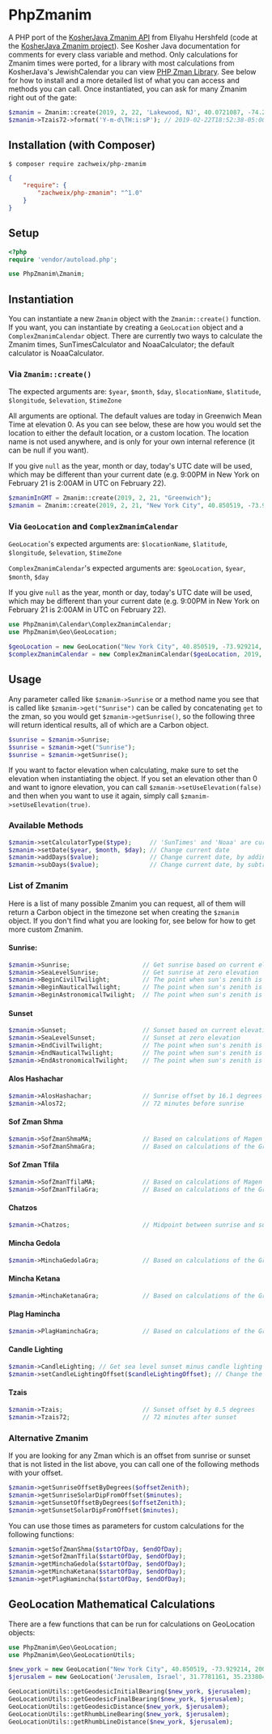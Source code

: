 # PhpZmanim
A PHP port of the [KosherJava Zmanim API](https://kosherjava.com) from Eliyahu Hershfeld (code at the [KosherJava Zmanim project](https://github.com/KosherJava/zmanim)). See Kosher Java documentation for comments for every class variable and method. Only calculations for Zmanim times were ported, for a library with most calculations from KosherJava's JewishCalendar you can view [PHP Zman Library](https://github.com/zmanim/zman). See below for how to install and a more detailed list of what you can access and methods you can call. Once instantiated, you can ask for many Zmanim right out of the gate:

```php
$zmanim = Zmanim::create(2019, 2, 22, 'Lakewood, NJ', 40.0721087, -74.2400243, 39.57, 'America/New_York');
$zmanim->Tzais72->format('Y-m-d\TH:i:sP'); // 2019-02-22T18:52:38-05:00
```

## Installation (with Composer)

```
$ composer require zachweix/php-zmanim
```

```json
{
    "require": {
        "zachweix/php-zmanim": "^1.0"
    }
}
```

## Setup

```php
<?php
require 'vendor/autoload.php';

use PhpZmanim\Zmanim;
```

## Instantiation

You can instantiate a new `Zmanim` object with the `Zmanim::create()` function. If you want, you can instantiate by creating a `GeoLocation` object and a `ComplexZmanimCalendar` object. There are currently two ways to calculate the Zmanim times, SunTimesCalculator and NoaaCalculator; the default calculator is NoaaCalculator.

### Via `Zmanim::create()`

The expected arguments are:
`$year`, `$month`, `$day`, `$locationName`, `$latitude`, `$longitude`, `$elevation`, `$timeZone`

All arguments are optional. The default values are today in Greenwich Mean Time at elevation 0. As you can see below, these are how you would set the location to either the default location, or a custom location. The location name is not used anywhere, and is only for your own internal reference (it can be null if you want).

If you give `null` as the year, month or day, today's UTC date will be used, which may be different than your current date (e.g. 9:00PM in New York on February 21 is 2:00AM in UTC on February 22).

```php
$zmanimInGMT = Zmanim::create(2019, 2, 21, "Greenwich");
$zmanim = Zmanim::create(2019, 2, 21, "New York City", 40.850519, -73.929214, 200, "America/New_York");
```

### Via `GeoLocation` and `ComplexZmanimCalendar`

`GeoLocation`'s expected arguments are:
`$locationName`, `$latitude`, `$longitude`, `$elevation`, `$timeZone`

`ComplexZmanimCalendar`'s expected arguments are:
`$geoLocation`, `$year`, `$month`, `$day`

If you give `null` as the year, month or day, today's UTC date will be used, which may be different than your current date (e.g. 9:00PM in New York on February 21 is 2:00AM in UTC on February 22).

```php
use PhpZmanim\Calendar\ComplexZmanimCalendar;
use PhpZmanim\Geo\GeoLocation;

$geoLocation = new GeoLocation("New York City", 40.850519, -73.929214, 200, "America/New_York");
$complexZmanimCalendar = new ComplexZmanimCalendar($geoLocation, 2019, 2, 21);
```

## Usage

Any parameter called like `$zmanim->Sunrise` or a method name you see that is called like `$zmanim->get("Sunrise")` can be called by concatenating `get` to the zman, so you would get `$zmanim->getSunrise()`, so the following three will return identical results, all of which are a Carbon object.

```php
$sunrise = $zmanim->Sunrise;
$sunrise = $zmanim->get("Sunrise");
$sunrise = $zmanim->getSunrise();
```

If you want to factor elevation when calculating, make sure to set the elevation when instantiating the object. If you set an elevation other than 0 and want to ignore elevation, you can call `$zmanim->setUseElevation(false)` and then when you want to use it again, simply call `$zmanim->setUseElevation(true)`.

### Available Methods

```php
$zmanim->setCalculatorType($type);     // 'SunTimes' and 'Noaa' are currently the only calculators
$zmanim->setDate($year, $month, $day); // Change current date
$zmanim->addDays($value);              // Change current date, by adding requested number of days
$zmanim->subDays($value);              // Change current date, by subtracting requested number of days
```

### List of Zmanim

Here is a list of many possible Zmanim you can request, all of them will return a Carbon object in the timezone set when creating the `$zmanim` object. If you don't find what you are looking for, see below for how to get more custom Zmanim.

#### Sunrise:
```php
$zmanim->Sunrise;                    // Get sunrise based on current elevation
$zmanim->SeaLevelSunrise;            // Get sunrise at zero elevation
$zmanim->BeginCivilTwilight;         // The point when sun's zenith is at 96 degrees
$zmanim->BeginNauticalTwilight;      // The point when sun's zenith is at 102 degrees
$zmanim->BeginAstronomicalTwilight;  // The point when sun's zenith is at 108 degrees
```

#### Sunset
```php
$zmanim->Sunset;                     // Sunset based on current elevation
$zmanim->SeaLevelSunset;             // Sunset at zero elevation
$zmanim->EndCivilTwilight;           // The point when sun's zenith is at 96 degrees
$zmanim->EndNauticalTwilight;        // The point when sun's zenith is at 102 degrees
$zmanim->EndAstronomicalTwilight;    // The point when sun's zenith is at 108 degrees
```

#### Alos Hashachar
```php
$zmanim->AlosHashachar;              // Sunrise offset by 16.1 degrees
$zmanim->Alos72;                     // 72 minutes before sunrise
```

#### Sof Zman Shma
```php
$zmanim->SofZmanShmaMA;              // Based on calculations of Magen Avraham
$zmanim->SofZmanShmaGra;             // Based on calculations of the Gra
```

#### Sof Zman Tfila
```php
$zmanim->SofZmanTfilaMA;             // Based on calculations of Magen Avraham
$zmanim->SofZmanTfilaGra;            // Based on calculations of the Gra
```

#### Chatzos
```php
$zmanim->Chatzos;                    // Midpoint between sunrise and sunset
```

#### Mincha Gedola
```php
$zmanim->MinchaGedolaGra;            // Based on calculations of the Gra
```

#### Mincha Ketana
```php
$zmanim->MinchaKetanaGra;            // Based on calculations of the Gra
```

#### Plag Hamincha
```php
$zmanim->PlagHaminchaGra;            // Based on calculations of the Gra
```

#### Candle Lighting
```php
$zmanim->CandleLighting; // Get sea level sunset minus candle lighting offset. Default is 18 minutes
$zmanim->setCandleLightingOffset($candleLightingOffset); // Change the offset for candle lighting
```

#### Tzais
```php
$zmanim->Tzais;                      // Sunset offset by 8.5 degrees
$zmanim->Tzais72;                    // 72 minutes after sunset
```

### Alternative Zmanim

If you are looking for any Zman which is an offset from sunrise or sunset that is not listed in the list above, you can call one of the following methods with your offset.

```php
$zmanim->getSunriseOffsetByDegrees($offsetZenith);
$zmanim->getSunriseSolarDipFromOffset($minutes);
$zmanim->getSunsetOffsetByDegrees($offsetZenith);
$zmanim->getSunsetSolarDipFromOffset($minutes);
```

You can use those times as parameters for custom calculations for the following functions:

```php
$zmanim->getSofZmanShma($startOfDay, $endOfDay);
$zmanim->getSofZmanTfila($startOfDay, $endOfDay);
$zmanim->getMinchaGedola($startOfDay, $endOfDay);
$zmanim->getMinchaKetana($startOfDay, $endOfDay);
$zmanim->getPlagHamincha($startOfDay, $endOfDay);
```

## GeoLocation Mathematical Calculations

There are a few functions that can be run for calculations on GeoLocation objects:

```php
use PhpZmanim\Geo\GeoLocation;
use PhpZmanim\Geo\GeoLocationUtils;

$new_york = new GeoLocation("New York City", 40.850519, -73.929214, 200, "America/New_York");
$jerusalem = new GeoLocation('Jerusalem, Israel', 31.7781161, 35.233804, 740, 'Asia/Jerusalem');

GeoLocationUtils::getGeodesicInitialBearing($new_york, $jerusalem);
GeoLocationUtils::getGeodesicFinalBearing($new_york, $jerusalem);
GeoLocationUtils::getGeodesicDistance($new_york, $jerusalem);
GeoLocationUtils::getRhumbLineBearing($new_york, $jerusalem);
GeoLocationUtils::getRhumbLineDistance($new_york, $jerusalem);
```